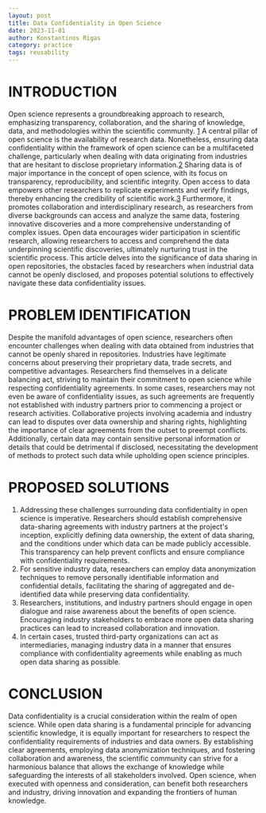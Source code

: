 ```yaml
---
layout: post
title: Data Confidentiality in Open Science
date: 2023-11-01
author: Konstantinos Rigas
category: practice
tags: reusability
---
```


# INTRODUCTION

Open science represents a groundbreaking approach to research, emphasizing transparency, collaboration, and the sharing of knowledge, data, and methodologies within 
the scientific community. [1] A central pillar of open science is the availability of research data. Nonetheless, ensuring data confidentiality within the framework of 
open science can be a multifaceted challenge, particularly when dealing with data originating from industries that are hesitant to disclose proprietary information.[2] 
Sharing data is of major importance in the concept of open science, with its focus on transparency, reproducibility, and scientific integrity. Open access to data empowers 
other researchers to replicate experiments and verify findings, thereby enhancing the credibility of scientific work.[3] Furthermore, it promotes collaboration and 
interdisciplinary research, as researchers from diverse backgrounds can access and analyze the same data, fostering innovative discoveries and a more comprehensive
understanding of complex issues. Open data encourages wider participation in scientific research, allowing researchers to access and comprehend the data underpinning
scientific discoveries, ultimately nurturing trust in the scientific process. This article delves into the significance of data sharing in open repositories, the obstacles
faced by researchers when industrial data cannot be openly disclosed, and proposes potential solutions to effectively navigate these data confidentiality issues.

# PROBLEM IDENTIFICATION

Despite the manifold advantages of open science, researchers often encounter challenges when dealing with data obtained from industries that cannot be openly shared 
in repositories. Industries have legitimate concerns about preserving their proprietary data, trade secrets, and competitive advantages. Researchers find themselves 
in a delicate balancing act, striving to maintain their commitment to open science while respecting confidentiality agreements. In some cases, researchers may not even
be aware of confidentiality issues, as such agreements are frequently not established with industry partners prior to commencing a project or research activities. 
Collaborative projects involving academia and industry can lead to disputes over data ownership and sharing rights, highlighting the importance of clear agreements from
the outset to preempt conflicts. Additionally, certain data may contain sensitive personal information or details that could be detrimental if disclosed, necessitating 
the development of methods to protect such data while upholding open science principles.

# PROPOSED SOLUTIONS

1. Addressing these challenges surrounding data confidentiality in open science is imperative. Researchers should establish comprehensive data-sharing agreements with 
industry partners at the project's inception, explicitly defining data ownership, the extent of data sharing, and the conditions under which data can be made publicly 
accessible. This transparency can help prevent conflicts and ensure compliance with confidentiality requirements.
2. For sensitive industry data, researchers can employ data anonymization techniques to remove personally identifiable information and confidential details, facilitating
the sharing of aggregated and de-identified data while preserving data confidentiality.
3. Researchers, institutions, and industry partners should engage in open dialogue and raise awareness about the benefits of open science. Encouraging industry stakeholders 
to embrace more open data sharing practices can lead to increased collaboration and innovation.
4. In certain cases, trusted third-party organizations can act as intermediaries, managing industry data in a manner that ensures compliance with confidentiality
agreements while enabling as much open data sharing as possible.

# CONCLUSION

Data confidentiality is a crucial consideration within the realm of open science. While open data sharing is a fundamental principle for advancing scientific knowledge, 
it is equally important for researchers to respect the confidentiality requirements of industries and data owners. By establishing clear agreements, employing data 
anonymization techniques, and fostering collaboration and awareness, the scientific community can strive for a harmonious balance that allows the exchange of knowledge
while safeguarding the interests of all stakeholders involved. Open science, when executed with openness and consideration, can benefit both researchers and industry,
driving innovation and expanding the frontiers of human knowledge.

[1]: <https://doi.org/10.1080/13662716.2020.1792274>
[2]: <https://doi.org/10.1080/08109028.2014.956505>
[3]: <https://doi.org/10.1002/asi.22634>
